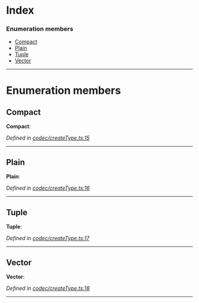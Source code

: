 

# Index

### Enumeration members

* [Compact](_codec_createtype_.typedefinfo.md#compact)
* [Plain](_codec_createtype_.typedefinfo.md#plain)
* [Tuple](_codec_createtype_.typedefinfo.md#tuple)
* [Vector](_codec_createtype_.typedefinfo.md#vector)

---

# Enumeration members

<a id="compact"></a>

##  Compact

**Compact**: 

*Defined in [codec/createType.ts:15](https://github.com/polkadot-js/api/blob/4497be6/packages/types/src/codec/createType.ts#L15)*

___
<a id="plain"></a>

##  Plain

**Plain**: 

*Defined in [codec/createType.ts:16](https://github.com/polkadot-js/api/blob/4497be6/packages/types/src/codec/createType.ts#L16)*

___
<a id="tuple"></a>

##  Tuple

**Tuple**: 

*Defined in [codec/createType.ts:17](https://github.com/polkadot-js/api/blob/4497be6/packages/types/src/codec/createType.ts#L17)*

___
<a id="vector"></a>

##  Vector

**Vector**: 

*Defined in [codec/createType.ts:18](https://github.com/polkadot-js/api/blob/4497be6/packages/types/src/codec/createType.ts#L18)*

___

